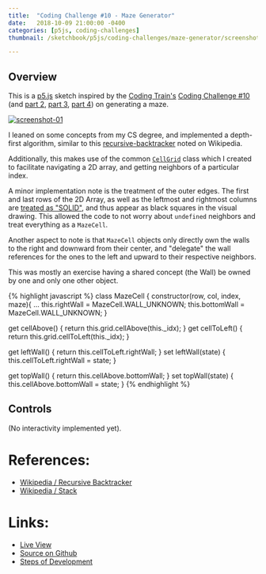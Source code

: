 ```yaml
---
title:  "Coding Challenge #10 - Maze Generator"
date:   2018-10-09 21:00:00 -0400
categories: [p5js, coding-challenges]
thumbnail: /sketchbook/p5js/coding-challenges/maze-generator/screenshot-01.png

---
```


## Overview

This is a [p5.js][p5js-home] sketch inspired by the [Coding Train's][coding-train] [Coding Challenge #10][ct-challenge-10] (and [part 2][ct-challenge-10-p2], [part 3][ct-challenge-10-p3], [part 4][ct-challenge-10-p4]) on generating a maze.

[![screenshot-01][screenshot-01]][live-view]

I leaned on some concepts from my CS degree, and implemented a depth-first algorithm, similar to this [recursive-backtracker][wikipedia-recursive-backtracker] noted on Wikipedia.

Additionally, this makes use of the common [`CellGrid`][code-cell-grid] class which I created to facilitate navigating a 2D array, and getting neighbors of a particular index.

A minor implementation note is the treatment of the outer edges. The first and last rows of the 2D Array, as well as the leftmost and rightmost columns are [treated as "SOLID"][code-solid-edges], and thus appear as black squares in the visual drawing. This allowed the code to not worry about `undefined` neighbors and treat everything as a `MazeCell`.

Another aspect to note is that `MazeCell` objects only directly own the walls to the right and downward from their center, and "delegate" the wall references for the ones to the left and upward to their respective neighbors.

This was mostly an exercise having a shared concept (the Wall) be owned by one and only one other object.

{% highlight javascript %}
class MazeCell {
  constructor(row, col, index, maze){
    ...
    this.rightWall = MazeCell.WALL_UNKNOWN;
    this.bottomWall = MazeCell.WALL_UNKNOWN;
  }

  get cellAbove() { return this.grid.cellAbove(this._idx); }
  get cellToLeft() { return this.grid.cellToLeft(this._idx); }

  get leftWall() { return this.cellToLeft.rightWall; }
  set leftWall(state) { this.cellToLeft.rightWall = state; }

  get topWall() { return this.cellAbove.bottomWall; }
  set topWall(state) { this.cellAbove.bottomWall = state; }
{% endhighlight %}


## Controls

(No interactivity implemented yet).

# References:
* [Wikipedia / Recursive Backtracker][wikipedia-recursive-backtracker]
* [Wikipedia / Stack][wikipedia-stack-data-structure]

# Links: 

* [Live View][live-view]
* [Source on Github][source-code]
* [Steps of Development][source-pull-request]


[code-cell-grid]: https://github.com/brianhonohan/sketchbook/blob/master/js/models/cell_grid.js
[code-solid-edges]: https://github.com/brianhonohan/sketchbook/pull/36/commits/d45c2a33dbd929542cb049cd362b93cc19d83254#diff-3aaf45e2829e81db9f98500685d1d96fR31

[p5js-home]: http://p5js.org/
[source-code]: https://github.com/brianhonohan/sketchbook/tree/master/p5js/coding-challenges/maze-generator/
[live-view]: https://brianhonohan.com/sketchbook/p5js/coding-challenges/maze-generator/
[source-pull-request]: https://github.com/brianhonohan/sketchbook/pull/36
[screenshot-01]: /sketchbook/p5js/coding-challenges/maze-generator/screencapture-01.gif

[coding-train]: https://thecodingtrain.com/
[ct-challenge-10]: https://www.youtube.com/watch?v=HyK_Q5rrcr4&list=PLRqwX-V7Uu6ZiZxtDDRCi6uhfTH4FilpH&index=10
[ct-challenge-10-p2]: https://www.youtube.com/watch?v=D8UgRyRnvXU&index=11&list=PLRqwX-V7Uu6ZiZxtDDRCi6uhfTH4FilpH
[ct-challenge-10-p3]: https://www.youtube.com/watch?v=8Ju_uxJ9v44&index=12&list=PLRqwX-V7Uu6ZiZxtDDRCi6uhfTH4FilpH
[ct-challenge-10-p4]: https://www.youtube.com/watch?v=_p5IH0L63wo&index=13&list=PLRqwX-V7Uu6ZiZxtDDRCi6uhfTH4FilpH

[wikipedia-recursive-backtracker]: https://en.wikipedia.org/wiki/Maze_generation_algorithm#Depth-first_search
[wikipedia-stack-data-structure]: https://simple.wikipedia.org/wiki/Stack_(data_structure)